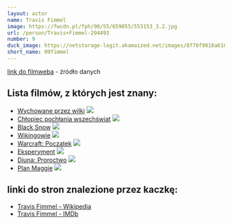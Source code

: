 ```yaml
---
layout: actor
name: Travis Fimmel
image: https://fwcdn.pl/fph/90/55/659055/553153_3.2.jpg
url: /person/Travis+Fimmel-294493
number: 9
duck_image: https://netstorage-legit.akamaized.net/images/8f76f9018a61673a.jpg?imwidth=900
short_name: 09fimmel
---
```

[link do filmweba](https://www.filmweb.pl/person/Travis+Fimmel-294493) - źródło danych

## Lista filmów, z których jest znany:
- [Wychowane przez wilki](https://www.filmweb.pl/serial/Wychowane+przez+wilki-2020-814645)
![](https://fwcdn.pl/fpo/46/45/814645/7929276_2.7.webp)
- [Chłopiec pochłania wszechświat](https://www.filmweb.pl/serial/Ch%C5%82opiec+poch%C5%82ania+wszech%C5%9Bwiat-2024-10043222)
![](https://fwcdn.pl/fpo/32/22/10043222/8108547_1.7.webp)
- [Black Snow](https://www.filmweb.pl/serial/Black+Snow-2023-10015985)
![](https://fwcdn.pl/fpo)
- [Wikingowie](https://www.filmweb.pl/serial/Wikingowie-2013-659055)
![](https://fwcdn.pl/fpo/90/55/659055/7704693_2.7.webp)
- [Warcraft: Początek](https://www.filmweb.pl/film/Warcraft%3A+Pocz%C4%85tek-2016-334999)
![](https://fwcdn.pl/fpo/49/99/334999/7739725_1.7.webp)
- [Eksperyment](https://www.filmweb.pl/film/Eksperyment-2010-446373)
![](https://fwcdn.pl/fpo/63/73/446373/7352702_1.7.webp)
- [Diuna: Proroctwo](https://www.filmweb.pl/serial/Diuna%3A+Proroctwo-2024-842984)
![](https://fwcdn.pl/fpo/29/84/842984/8151313.7.webp)
- [Plan Maggie](https://www.filmweb.pl/film/Plan+Maggie-2015-706971)
![](https://fwcdn.pl/fpo/69/71/706971/7748161_2.7.webp)


## linki do stron znalezione przez kaczkę:
- [Travis Fimmel - Wikipedia](https://en.wikipedia.org/wiki/Travis_Fimmel)
- [Travis Fimmel - IMDb](https://www.imdb.com/name/nm1379938/)
